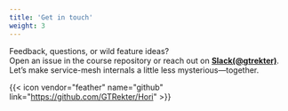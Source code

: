 ```yaml
---
title: 'Get in touch'
weight: 3
---
```


Feedback, questions, or wild feature ideas?  
Open an issue in the course repository or reach out on **[Slack(@gtrekter)](https://linkerd.slack.com/archives/D07M5GLPVLK)**.  
Let’s make service-mesh internals a little less mysterious—together.

{{< icon vendor="feather" name="github" link="https://github.com/GTRekter/Hori" >}}